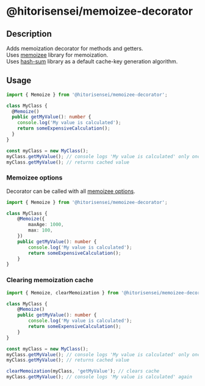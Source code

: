 # @hitorisensei/memoizee-decorator

## Description

Adds memoization decorator for methods and getters. \
Uses [memoizee](https://www.npmjs.com/package/memoizee) library for memoization. \
Uses [hash-sum](https://www.npmjs.com/package/hash-sum) library as a default cache-key generation algorithm.

## Usage

```typescript
import { Memoize } from '@hitorisensei/memoizee-decorator';

class MyClass {
  @Memoize()
  public getMyValue(): number {
    console.log('My value is calculated');
    return someExpensiveCalculation();
  }
}

const myClass = new MyClass();
myClass.getMyValue(); // console logs 'My value is calculated' only once
myClass.getMyValue(); // returns cached value
```

### Memoizee options

Decorator can be called with all [memoizee options](https://www.npmjs.com/package/memoizee#user-content-configuration).

```typescript
import { Memoize } from '@hitorisensei/memoizee-decorator';

class MyClass {
    @Memoize({
        maxAge: 1000,
        max: 100,
    })
    public getMyValue(): number {
        console.log('My value is calculated');
        return someExpensiveCalculation();
    }
}
```

### Clearing memoization cache

```typescript
import { Memoize, clearMemoization } from '@hitorisensei/memoizee-decorator';

class MyClass {
    @Memoize()
    public getMyValue(): number {
        console.log('My value is calculated');
        return someExpensiveCalculation();
    }
}

const myClass = new MyClass();
myClass.getMyValue(); // console logs 'My value is calculated' only once
myClass.getMyValue(); // returns cached value

clearMemoization(myClass, 'getMyValue'); // clears cache
myClass.getMyValue(); // console logs 'My value is calculated' again
```